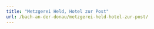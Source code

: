 ```yaml
---
title: "Metzgerei Held, Hotel zur Post"
url: /bach-an-der-donau/metzgerei-held-hotel-zur-post/
---
```

